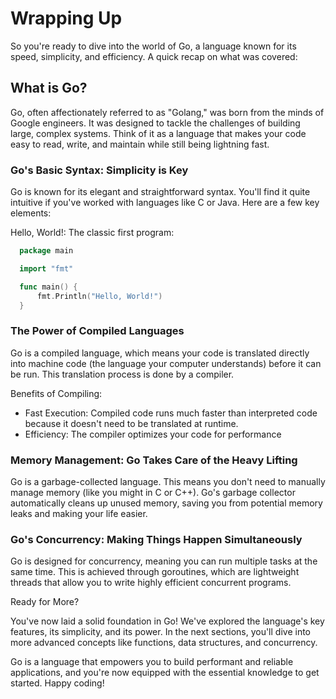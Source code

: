 # Wrapping Up

So you're ready to dive into the world of Go, a language known for its speed, simplicity, and efficiency. A quick recap on what was covered:

## What is Go?

Go, often affectionately referred to as "Golang," was born from the minds of Google engineers. It was designed to tackle the challenges of building large, complex systems. Think of it as a language that makes your code easy to read, write, and maintain while still being lightning fast. 

### Go's Basic Syntax: Simplicity is Key

Go is known for its elegant and straightforward syntax. You'll find it quite intuitive if you've worked with languages like C or Java. Here are a few key elements:

Hello, World!: The classic first program:
 ```go     
   package main

   import "fmt"

   func main() {
       fmt.Println("Hello, World!")
   }
```

### The Power of Compiled Languages

Go is a compiled language, which means your code is translated directly into machine code (the language your computer understands) before it can be run. This translation process is done by a compiler.

Benefits of Compiling:

- Fast Execution: Compiled code runs much faster than interpreted code because it doesn't need to be translated at runtime.
- Efficiency: The compiler optimizes your code for performance

### Memory Management: Go Takes Care of the Heavy Lifting

Go is a garbage-collected language. This means you don't need to manually manage memory (like you might in C or C++). Go's garbage collector automatically cleans up unused memory, saving you from potential memory leaks and making your life easier.

### Go's Concurrency: Making Things Happen Simultaneously

Go is designed for concurrency, meaning you can run multiple tasks at the same time. This is achieved through goroutines, which are lightweight threads that allow you to write highly efficient concurrent programs.

Ready for More?

You've now laid a solid foundation in Go! We've explored the language's key features, its simplicity, and its power. In the next sections, you'll dive into more advanced concepts like functions, data structures, and concurrency.

Go is a language that empowers you to build performant and reliable applications, and you're now equipped with the essential knowledge to get started. Happy coding!
